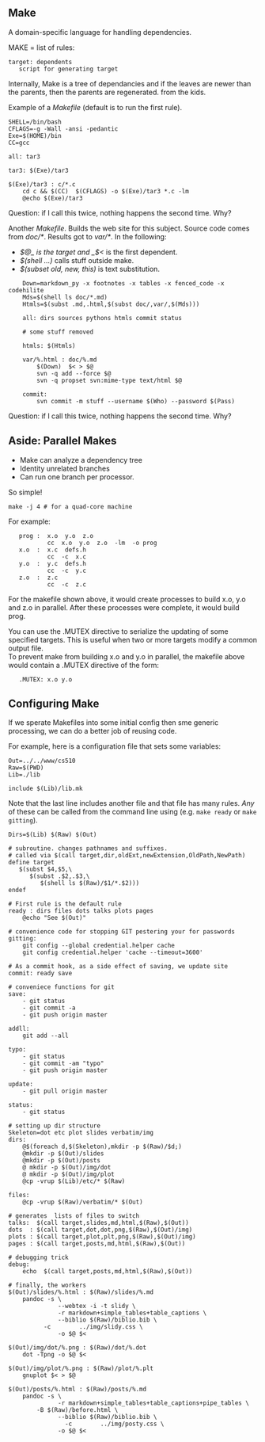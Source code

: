 Make
----

A domain-specific language for handling dependencies.

MAKE = list of rules:

    target: dependents
       script for generating target
       

Internally, Make is a tree of dependancies and if the leaves are newer than the parents, then the parents are regenerated.
from the kids.

Example of a _Makefile_ (default is to run the first rule).

    SHELL=/bin/bash
    CFLAGS=-g -Wall -ansi -pedantic
    Exe=$(HOME)/bin
    CC=gcc
    
    all: tar3
    
    tar3: $(Exe)/tar3
    
    $(Exe)/tar3 : c/*.c
    	cd c && $(CC)  $(CFLAGS) -o $(Exe)/tar3 *.c -lm
    	@echo $(Exe)/tar3


Question: if I call this twice, nothing happens the second time.
Why?

Another _Makefile_. Builds the web site for this subject.
Source code comes from _doc/*_. Results got to _var/*_.
In the following:

+ _$@_ is the target and _$<_ is the first dependent.
+ _$(shell ...)_ calls stuff outside make.
+ _$(subset old, new, this)_ is text substitution.


```
    Down=markdown_py -x footnotes -x tables -x fenced_code -x codehilite
    Mds=$(shell ls doc/*.md)
    Htmls=$(subst .md,.html,$(subst doc/,var/,$(Mds)))
    
    all: dirs sources pythons htmls commit status
    
    # some stuff removed
    
    htmls: $(Htmls)
    
    var/%.html : doc/%.md
    	$(Down)  $< > $@
    	svn -q add --force $@
    	svn -q propset svn:mime-type text/html $@
    
    commit:
    	svn commit -m stuff --username $(Who) --password $(Pass)
```


Question: if I call this twice, nothing happens the second time.
Why?

## Aside: Parallel Makes

+ Make can analyze a dependency tree
+ Identity unrelated branches
+ Can run one branch per processor.

So simple!

    make -j 4 # for a quad-core machine

For example:


       prog :  x.o  y.o  z.o
               cc  x.o  y.o  z.o  -lm  -o prog
       x.o  :  x.c  defs.h
               cc  -c  x.c
       y.o  :  y.c  defs.h
               cc  -c  y.c
       z.o  :  z.c
               cc  -c  z.c


For the makefile shown above, it would create processes to build x.o, y.o and z.o in parallel. After these processes were complete, it would build prog.

You can use the .MUTEX directive to serialize the updating of some specified targets. This is useful when two or more targets modify a common output file.  
To prevent make from building x.o and y.o in parallel, the makefile above would contain a .MUTEX directive of the form:


       .MUTEX: x.o y.o

## Configuring Make

If we sperate Makefiles into some initial config then sme generic processing, we can
do a better job of reusing code.

For example, here is a configuration file that sets some variables:


```
Out=../../www/cs510
Raw=$(PWD)
Lib=./lib

include $(Lib)/lib.mk
```

Note that the last line includes another file and that
file has many rules. _Any_ of these can be called
from the command line using (e.g. `make ready` or `make gitting`).

```
Dirs=$(Lib) $(Raw) $(Out)

# subroutine. changes pathnames and suffixes.
# called via $(call target,dir,oldExt,newExtension,OldPath,NewPath)
define target
   $(subst $4,$5,\
      $(subst .$2,.$3,\
         $(shell ls $(Raw)/$1/*.$2)))
endef

# First rule is the default rule
ready : dirs files dots talks plots pages
	@echo "See $(Out)"

# convenience code for stopping GIT pestering your for passwords
gitting:
	git config --global credential.helper cache
	git config credential.helper 'cache --timeout=3600'

# As a commit hook, as a side effect of saving, we update site
commit: ready save

# conveniece functions for git
save:
	- git status
	- git commit -a
	- git push origin master

addll:
	git add --all 

typo:
	- git status
	- git commit -am "typo"
	- git push origin master

update:
	- git pull origin master

status:
	- git status

# setting up dir structure
Skeleton=dot etc plot slides verbatim/img
dirs: 
	@$(foreach d,$(Skeleton),mkdir -p $(Raw)/$d;)
	@mkdir -p $(Out)/slides
	@mkdir -p $(Out)/posts
	@ mkdir -p $(Out)/img/dot
	@ mkdir -p $(Out)/img/plot
	@cp -vrup $(Lib)/etc/* $(Raw) 

files:
	@cp -vrup $(Raw)/verbatim/* $(Out)

# generates  lists of files to switch
talks:  $(call target,slides,md,html,$(Raw),$(Out))
dots  : $(call target,dot,dot,png,$(Raw),$(Out)/img)
plots : $(call target,plot,plt,png,$(Raw),$(Out)/img)
pages : $(call target,posts,md,html,$(Raw),$(Out))

# debugging trick
debug:
	echo  $(call target,posts,md,html,$(Raw),$(Out))

# finally, the workers
$(Out)/slides/%.html : $(Raw)/slides/%.md 
	pandoc -s \
              --webtex -i -t slidy \
              -r markdown+simple_tables+table_captions \
              --biblio $(Raw)/biblio.bib \
	      -c        ../img/slidy.css \
              -o $@ $<

$(Out)/img/dot/%.png : $(Raw)/dot/%.dot
	dot -Tpng -o $@ $<

$(Out)/img/plot/%.png : $(Raw)/plot/%.plt
	gnuplot $< > $@

$(Out)/posts/%.html : $(Raw)/posts/%.md
	pandoc -s \
              -r markdown+simple_tables+table_captions+pipe_tables \
		-B $(Raw)/before.html \
              --biblio $(Raw)/biblio.bib \
	            -c        ../img/posty.css \
              -o $@ $<
```
